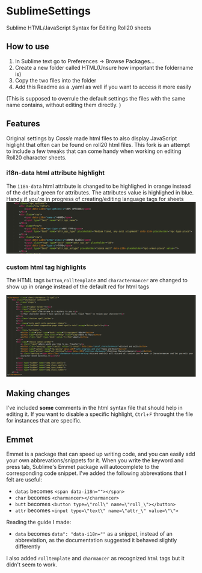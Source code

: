 # SublimeSettings
Sublime HTML/JavaScript Syntax for Editing Roll20 sheets 

## How to use
1. In Sublime text go to Preferences -> Browse Packages...
2. Create a new folder called HTML(Unsure how important the foldername is)
3. Copy the two files into the folder
4. Add this Readme as a .yaml as well if you want to access it more easily

(This is supposed to overrule the default settings the files with the same name contains, without editing them directly. )

## Features

Original settings by *Cassie* made html files to also display JavaScript higlight that often can be found on roll20 html files. This fork is an attempt to include a few tweaks that can come handy when working on editing Roll20 character sheets.


### i18n-data html attribute highlight

The `i18n-data` html attribute is changed to be highlighed in orange instead of the default green for attributes. The attributes value is highlighed in blue. Handy if you're in progress of creating/editing language tags for sheets
![data-i18n attribute](/images/data-i18n.png)

### custom html tag highlights

The HTML tags `button`,`rolltemplate` and `charactermancer` are changed to show up in orange instead of the default red for html tags

![button](/images/button.png)

## Making changes

I've included **some** comments in the html syntax file that should help in editing it. If you want to disable a specific highlight, `Ctrl`+`F` throught the file for instances that are specific. 

## Emmet

Emmet is a package that can speed up writing code, and you can easily add your own abbrevations/snippets for it. When you write the keyword and press tab, Sublime's Emmet package will autocomplete to the corresponding code snippet. I've added the following abbrevations that I felt are useful:

* `datas` becomes `<span data-i18n=""></span>`
* `char` becomes `<charmancer></charmancer>`
* `butt` becomes `<button type=\"roll\" name=\"roll_\"></button>`
* `attr` becomes `<input type=\"text\" name=\"attr_\" value=\"\">`

Reading the guide I made:
* `data` becomes `data": "data-i18n=""` as a snippet, instead of an abbreviation, as the documentation suggested it behaved slightly differently

I also added `rolltemplate` and `charmancer` as recognized `html` tags but it didn't seem to work.
